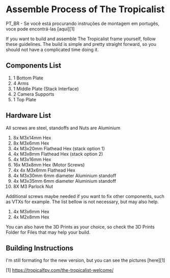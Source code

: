 # Assemble Process of The Tropicalist

PT_BR - Se você está procurando instruções de montagem em portugês, voce pode encontrá-las [aqui][1]

If you want to build and assemble The Tropicalist frame yourself, follow these guidelines. The build is simple and pretty straight forward, so you should not have a complicated time doing it.

## Components List
1. 1 Bottom Plate
2. 4 Arms
3. 1 Middle Plate (Stack Interface)
4. 2 Camera Supports
5. 1 Top Plate

## Hardware List
All screws are steel, standoffs and Nuts are Aluminium

1. 8x M3x14mm Hex
2. 8x M3x6mm Hex
3. 4x M3x20mm Flathead Hex (stack option 1)
4. 4x M3x8mm Flathead Hex (stack option 2)
5. 4x M3x16mm Hex
6. 16x M3x8mm Hex (Motor Screws)
7. 4x 4x M3x6mm Flathead Hex
8. 4x M3x30mm 6mm diameter Aluminium standoff
9. 4x M3x35mm 6mm diameter Aluminium standoff
10. 8X M3 Parlock Nut

Additional screws maybe needed if you want to fix other components, such as VTXs for example. The list bellow is not necessary, but may also help.

1. 4x M3x6mm Hex
2. 4x M2x8mm Hex

You can also have the 3D Prints as your choice, so check the 3D Prints Folder for Files that may help your build.

## Building Instructions

I'm still formating for the new version, but you can see the pictures [here][1]



[1] https://tropicalfpv.com/the-tropicalist-welcome/
